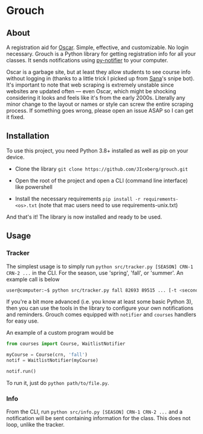 # Grouch

## About

A registration aid for [Oscar](https://oscar.gatech.edu). Simple, effective, and customizable. No login necessary. Grouch is a Python library for getting registration info for all your classes. It sends notifications using [py-notifier](https://pypi.org/project/py-notifier/) to your computer.

Oscar is a garbage site, but at least they allow students to see course info without logging in (thanks to a little trick I picked up from [Sana](https://github.com/CrimsonMarten)'s snipe bot). It's important to note that web scraping is extremely unstable since websites are updated often &mdash; even Oscar, which might be shocking considering it looks and feels like it's from the early 2000s. Literally any minor change to the layout or names or style can screw the entire scraping process. If something goes wrong, please open an issue ASAP so I can get it fixed.

## Installation

To use this project, you need Python 3.8+ installed as well as pip on your device.

- Clone the library `git clone https://github.com/JIceberg/grouch.git`

- Open the root of the project and open a CLI (command line interface) like powershell

- Install the necessary requirements `pip install -r requirements-<os>.txt` (note that mac users need to use requirements-unix.txt)

And that's it! The library is now installed and ready to be used.

## Usage

### Tracker

The simplest usage is to simply run `python src/tracker.py [SEASON] CRN-1 CRN-2 ...` in the CLI.
For the season, use 'spring', 'fall', or 'summer'. An example call is below

```sh
user@computer:~$ python src/tracker.py fall 82693 89515 ... [-t <seconds>]
```

If you're a bit more advanced (i.e. you know at least some basic Python 3), then you can
use the tools in the library to configure your own notifications and reminders. Grouch
comes equipped with `notifier` and `courses` handlers for easy use.

An example of a custom program would be

```python
from courses import Course, WaitlistNotifier

myCourse = Course(crn, 'fall')
notif = WaitlistNotifier(myCourse)

notif.run()
```

To run it, just do `python path/to/file.py`.

### Info

From the CLI, run `python src/info.py [SEASON] CRN-1 CRN-2 ...` and a notification will be sent
containing information for the class. This does not loop, unlike the tracker.

